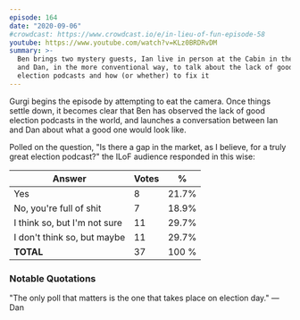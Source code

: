 ```yaml
---
episode: 164
date: "2020-09-06"
#crowdcast: https://www.crowdcast.io/e/in-lieu-of-fun-episode-58
youtube: https://www.youtube.com/watch?v=KLz0BRDRvDM
summary: >-
  Ben brings two mystery guests, Ian live in person at the Cabin in the Woods,
  and Dan, in the more conventional way, to talk about the lack of good
  election podcasts and how (or whether) to fix it
---
```


Gurgi begins the episode by attempting to eat the camera. Once things settle
down, it becomes clear that Ben has observed the lack of good election podcasts
in the world, and launches a conversation between Ian and Dan about what a good
one would look like.

Polled on the question, "Is there a gap in the market, as I believe, for a
truly great election podcast?" the ILoF audience responded in this wise:

| Answer                       | Votes | %     |
|------------------------------|-------|-------|
| Yes                          | 8     | 21.7% |
| No, you're full of shit      | 7     | 18.9% |
| I think so, but I'm not sure | 11    | 29.7% |
| I don't think so, but maybe  | 11    | 29.7% |
| **TOTAL**                    | 37    | 100 % |

### Notable Quotations

"The only poll that matters is the one that takes place on election day." —Dan
